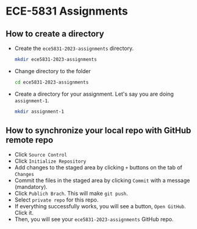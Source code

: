 # ECE-5831 Assignments

## How to create a directory

- Create the `ece5831-2023-assignments` directory. 
  ```bash
  mkdir ece5831-2023-assignments
  ```
- Change directory to the folder
  ```bash
  cd ece5831-2023-assignments
  ```
- Create a directory for your assignment. Let's say you are doing `assignment-1`.
  ```bash
  mkdir assignment-1
  ```

## How to synchronize your local repo with GitHub remote repo

- Click `Source Control`
- Click `Initialize Repository`
- Add changes to the staged area by clicking `+` buttons on the tab of `Changes`
- Commit the files in the staged area by clicking `Commit` with a message (mandatory).
- Click `Publich Brach`. This will make `git push`.
- Select `private repo` for this repo.
- If everything successfully works, you will see a button, `Open GitHub`. Click it.
- Then, you will see your `ece5831-2023-assignments` GitHub repo.